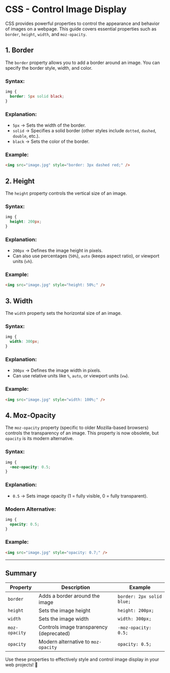 # CSS - Control Image Display

CSS provides powerful properties to control the appearance and behavior of images on a webpage. This guide covers essential properties such as `border`, `height`, `width`, and `moz-opacity`.

## 1. Border
The `border` property allows you to add a border around an image. You can specify the border style, width, and color.

### Syntax:
```css
img {
  border: 5px solid black;
}
```

### Explanation:
- `5px` → Sets the width of the border.
- `solid` → Specifies a solid border (other styles include `dotted`, `dashed`, `double`, etc.).
- `black` → Sets the color of the border.

### Example:
```html
<img src="image.jpg" style="border: 3px dashed red;" />
```

## 2. Height
The `height` property controls the vertical size of an image.

### Syntax:
```css
img {
  height: 200px;
}
```

### Explanation:
- `200px` → Defines the image height in pixels.
- Can also use percentages (`50%`), `auto` (keeps aspect ratio), or viewport units (`vh`).

### Example:
```html
<img src="image.jpg" style="height: 50%;" />
```

## 3. Width
The `width` property sets the horizontal size of an image.

### Syntax:
```css
img {
  width: 300px;
}
```

### Explanation:
- `300px` → Defines the image width in pixels.
- Can use relative units like `%`, `auto`, or viewport units (`vw`).

### Example:
```html
<img src="image.jpg" style="width: 100%;" />
```

## 4. Moz-Opacity
The `moz-opacity` property (specific to older Mozilla-based browsers) controls the transparency of an image. This property is now obsolete, but `opacity` is its modern alternative.

### Syntax:
```css
img {
  -moz-opacity: 0.5;
}
```

### Explanation:
- `0.5` → Sets image opacity (1 = fully visible, 0 = fully transparent).

### Modern Alternative:
```css
img {
  opacity: 0.5;
}
```

### Example:
```html
<img src="image.jpg" style="opacity: 0.7;" />
```

---

## Summary
| Property        | Description                                | Example |
|---------------|--------------------------------|---------|
| `border` | Adds a border around the image | `border: 2px solid blue;` |
| `height` | Sets the image height | `height: 200px;` |
| `width` | Sets the image width | `width: 300px;` |
| `moz-opacity` | Controls image transparency (deprecated) | `-moz-opacity: 0.5;` |
| `opacity` | Modern alternative to `moz-opacity` | `opacity: 0.5;` |

Use these properties to effectively style and control image display in your web projects! 🎨
